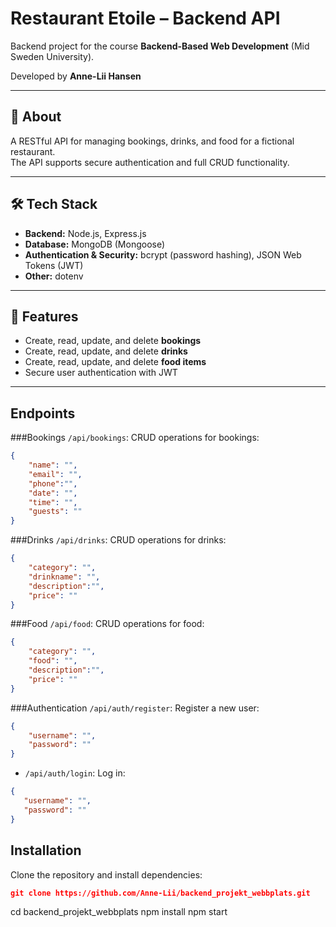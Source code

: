 # Restaurant Etoile – Backend API
Backend project for the course **Backend-Based Web Development** (Mid Sweden University).  

Developed by **Anne-Lii Hansen**  

---

## 🌟 About
A RESTful API for managing bookings, drinks, and food for a fictional restaurant.  
The API supports secure authentication and full CRUD functionality.  

---

## 🛠️ Tech Stack
- **Backend:** Node.js, Express.js  
- **Database:** MongoDB (Mongoose)  
- **Authentication & Security:** bcrypt (password hashing), JSON Web Tokens (JWT)  
- **Other:** dotenv  

---

## 🚀 Features
- Create, read, update, and delete **bookings**  
- Create, read, update, and delete **drinks**  
- Create, read, update, and delete **food items**  
- Secure user authentication with JWT  

---


## Endpoints

###Bookings `/api/bookings`: CRUD operations for bookings:
```json
{
    "name": "",
    "email": "",
    "phone":"",
    "date": "",
    "time": "",
    "guests": ""
}
```
###Drinks `/api/drinks`: CRUD operations for drinks:
```json
{
    "category": "",
    "drinkname": "",
    "description":"",
    "price": ""
}
```
###Food `/api/food`: CRUD operations for food:
```json
{
    "category": "",
    "food": "",
    "description":"",
    "price": ""
}
```

###Authentication 
`/api/auth/register`: Register a new user:
```json
{
    "username": "",
    "password": ""   
}
```

- `/api/auth/login`: Log in:
 ```json
{
    "username": "",
    "password": ""   
}
```


## Installation

Clone the repository and install dependencies:
```json
git clone https://github.com/Anne-Lii/backend_projekt_webbplats.git
```
cd backend_projekt_webbplats
npm install
npm start
